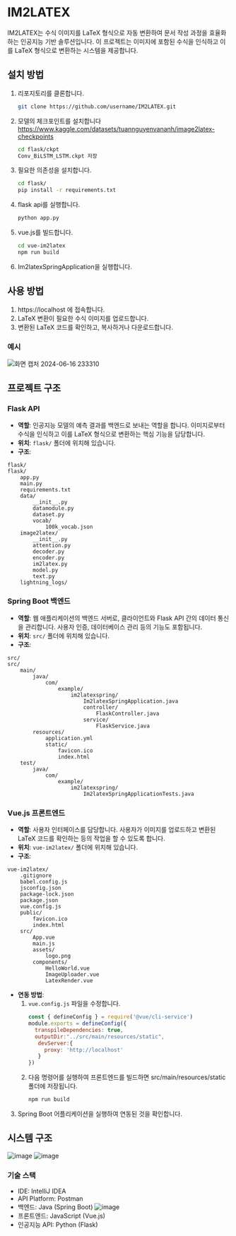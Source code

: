 
# IM2LATEX
IM2LATEX는 수식 이미지를 LaTeX 형식으로 자동 변환하여 문서 작성 과정을 효율화하는 인공지능 기반 솔루션입니다. 이 프로젝트는 이미지에 포함된 수식을 인식하고 이를 LaTeX 형식으로 변환하는 시스템을 제공합니다.

## 설치 방법
1. 리포지토리를 클론합니다.
   ```bash
   git clone https://github.com/username/IM2LATEX.git
   ```
2. 모델의 체크포인트를 설치합니다
   https://www.kaggle.com/datasets/tuannguyenvananh/image2latex-checkpoints
   ```bash
   cd flask/ckpt
   Conv_BiLSTM_LSTM.ckpt 저장
   ```
3. 필요한 의존성을 설치합니다.
   ```bash
   cd flask/
   pip install -r requirements.txt
   ```
4. flask api를 실행합니다.
   ```bash
   python app.py
   ```
5. vue.js를 빌드합니다.
   ```bash
   cd vue-im2latex
   npm run build
   ```
6. Im2latexSpringApplication을 실행합니다.


## 사용 방법
1. https://localhost 에 접속합니다.
2. LaTeX 변환이 필요한 수식 이미지를 업로드합니다.
3. 변환된 LaTeX 코드를 확인하고, 복사하거나 다운로드합니다.

### 예시
![화면 캡처 2024-06-16 233310](https://github.com/BigRain02/IM2LATEX/assets/109780232/4219fb78-5118-4359-98fe-fb30c1d5c9a3)



## 프로젝트 구조

### Flask API
- **역할**: 인공지능 모델의 예측 결과를 백엔드로 보내는 역할을 합니다. 이미지로부터 수식을 인식하고 이를 LaTeX 형식으로 변환하는 핵심 기능을 담당합니다.
- **위치**: `flask/` 폴더에 위치해 있습니다.
- **구조**:
```
flask/
flask/
    app.py
    main.py
    requirements.txt
    data/
        __init__.py
        datamodule.py
        dataset.py
        vocab/
            100k_vocab.json
    image2latex/
        __init__.py
        attention.py
        decoder.py
        encoder.py
        im2latex.py
        model.py
        text.py
    lightning_logs/
```

### Spring Boot 백엔드
- **역할**: 웹 애플리케이션의 백엔드 서버로, 클라이언트와 Flask API 간의 데이터 통신을 관리합니다. 사용자 인증, 데이터베이스 관리 등의 기능도 포함됩니다.
- **위치**: `src/` 폴더에 위치해 있습니다.
- **구조**:
```
src/
src/
    main/
        java/
            com/
                example/
                    im2latexspring/
                        Im2latexSpringApplication.java
                        controller/
                            FlaskController.java
                        service/
                            FlaskService.java
        resources/
            application.yml
            static/
                favicon.ico
                index.html
    test/
        java/
            com/
                example/
                    im2latexspring/
                        Im2latexSpringApplicationTests.java
```

### Vue.js 프론트엔드
- **역할**: 사용자 인터페이스를 담당합니다. 사용자가 이미지를 업로드하고 변환된 LaTeX 코드를 확인하는 등의 작업을 할 수 있도록 합니다.
- **위치**: `vue-im2latex/` 폴더에 위치해 있습니다.
- **구조**:
```
vue-im2latex/
    .gitignore
    babel.config.js
    jsconfig.json
    package-lock.json
    package.json
    vue.config.js
    public/
        favicon.ico
        index.html
    src/
        App.vue
        main.js
        assets/
            logo.png
        components/
            HelloWorld.vue
            ImageUploader.vue
            LatexRender.vue
```
- **연동 방법**:
  1. `vue.config.js` 파일을 수정합니다.
     ```js
     const { defineConfig } = require('@vue/cli-service')
     module.exports = defineConfig({
       transpileDependencies: true,
       outputDir:"../src/main/resources/static",
        devServer:{
          proxy: 'http://localhost'
        }
     })
     ```
  2. 다음 명령어를 실행하여 프론트엔드를 빌드하면 src/main/resources/static폴더에 저장됩니다.
     ```bash
     npm run build
     ```
 3. Spring Boot 어플리케이션을 실행하여 연동된 것을 확인합니다.



## 시스템 구조
![image](https://github.com/BigRain02/IM2LATEX/assets/109780232/9dc118ef-80f6-448d-acf3-d19ac891f537)
![image](https://github.com/BigRain02/IM2LATEX/assets/109780232/0e2fddde-9ff4-498d-8481-c1085f24681b)

### 기술 스택
- IDE: IntelliJ IDEA
- API Platform: Postman
- 백엔드: Java (Spring Boot)
![image](https://github.com/BigRain02/IM2LATEX/assets/109780232/4decf768-c8b0-4f29-b5b4-499c9362c1ae)
- 프론트엔드: JavaScript (Vue.js)
- 인공지능 API: Python (Flask)

